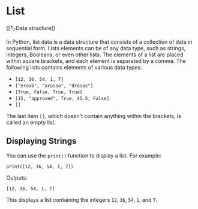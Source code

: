 
# List 

[[🏷️Data structure]]

In Python, list data is a data structure that consists of a collection of data in sequential form. Lists elements can be of any data type, such as strings, integers, Booleans, or even other lists. The elements of a list are placed within square brackets, and each element is separated by a comma. The following lists contains elements of various data types:

- `[12, 36, 54, 1, 7]`
- `["eraab", "arusso", "drosas"]`
- `[True, False, True, True]`
- `[15, "approved", True, 45.5, False]`
- `[]`

The last item `[]`, which doesn't contain anything within the brackets, is called an empty list.

## Displaying Strings

You can use the `print()` function to display a list. For example:

`print([12, 36, 54, 1, 7])`

Outputs:

`[12, 36, 54, 1, 7]`

This displays a list containing the integers `12`, `36`, `54`, `1`, and `7`.